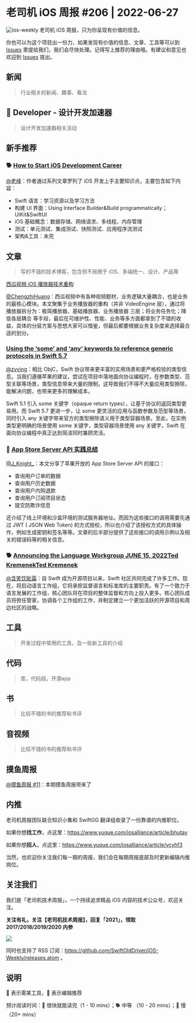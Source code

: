 # 老司机 iOS 周报 #206 | 2022-06-27

![ios-weekly](https://github.com/SwiftOldDriver/iOS-Weekly/blob/master/assets/ios-weekly.png?raw=true)
老司机 iOS 周报，只为你呈现有价值的信息。

你也可以为这个项目出一份力，如果发现有价值的信息、文章、工具等可以到 [Issues](https://github.com/SwiftOldDriver/iOS-Weekly/issues) 里提给我们，我们会尽快处理。记得写上推荐的理由哦。有建议和意见也欢迎到 [Issues](https://github.com/SwiftOldDriver/iOS-Weekly/issues) 提出。

## 新闻

> 行业相关的新闻、趣事、看法

##  Developer - 设计开发加速器

> 设计开发加速器相关活动

## 新手推荐

### 🐕 [How to Start iOS Development Career](https://holyswift.app/how-to-start-ios-development-career-the-5-steps-plan)

[@老峰](https://github.com/Gesantung)：作者通过系列文章罗列了 iOS 开发上手主要知识点，主要包含如下内容：

- Swift 语言：学习资源以及学习方法
- 构建 UI 界面：Using Interface Builder&Build programmatically；UIKit&SwiftUI
- iOS 基础概念：数据存储、网络请求、多线程、内存管理
- 测试：单元测试、集成测试、快照测试、应用程序流测试
- 架构&工具：未完

## 文章

> 写的不错的技术博客，包含但不局限于 iOS、多端统一、设计、产品等

[西瓜视频 iOS 播放器技术重构](https://mp.weixin.qq.com/s/EX2WcoxxqRDSPk_xdxkIzA)

[@ChengzhiHuang](https://github.com/ChengzhiHuang)：西瓜视频中有各种视频题材，业务逻辑大量耦合，也是业务的最核心模块。本文聚集于业务播放器的重构（并非 VideoEngine 层），通过将播放器拆分为：极简播放器、基础播放器、业务播放器 三层；将业务任务化；降低各层耦合 等手段，最后在可维护性、性能、业务等多方面都拿到了不错的收益，具体的分层方案与思想大家可以借鉴，但最后都要根据业务复杂度来选择最合适的划分。


### [Using the ‘some’ and ‘any’ keywords to reference generic protocols in Swift 5.7](https://www.swiftbysundell.com/articles/referencing-generic-protocols-with-some-and-any-keywords/)

[@zvving](https://github.com/zvving)：相比 ObjC，Swift 协议带来更丰富的实用场景和更严格校验的类型信息。当我们遵循苹果的建议，尝试在项目中落地面向协议编程时，在参数类型、范型关联等场景，类型信息带来大量的限制，这导致我们不得不大量应用类型擦除，能解决问题，也带来更多的理解成本。

Swift 5.1 引入 some 关键字（opaque return types），让基于协议的返回类型更易用。而 Swift 5.7 更进一步，让 some 更灵活的应用与函数参数及范型等场景，同时引入 any 关键字带来官方的类型擦除语义用于类型容器场景。至此，在实例类型更明确的场景使用 some 关键字，类型容器场景使用 any 关键字，Swift 在面向协议编程中真正达到简洁同时兼顾灵活。

### 🐎 [App Store Server API 实践总结](https://mp.weixin.qq.com/s/yP3jlEzN5o0EsaNoW-4mVw)

[@J_Knight_](https://github.com/knightsj)：本文分享了苹果开放的 App Store Server API 的接口：
- 查询用户订单的数据
- 查询用户历史数据
- 查询用户内购退款
- 查询用户订阅项目状态
- 提交防欺诈信息

还介绍了线上环境和沙盒环境的测试服务器地址。而因为这些接口的调用需要先通过 JWT ( JSON Web Token) 的方式授权，所以也介绍了该授权方式的具体操作，例如生成密钥和签名等等。文章的后半部分提供了这些接口的调用示例以及相关的错误码等的相关信息。

### 🐕 [Announcing the Language Workgroup JUNE 15, 2022Ted KremenekTed Kremenek](https://www.swift.org/blog/language-workgroup/)

[@含笑饮砒霜](https://weibo.com/chinafishnews/)：自 Swift 成为开源项目以来，Swift 社区共同完成了许多工作。现在，将启动语言工作组，它将承担监督语言和标准库的主要职责。有了一个致力于语言发展的工作组，核心团队将在项目的整体监督和方向上投入更多。核心团队成员将担任管家，协调各个工作组的工作，并制定建立一个更加活跃的开源项目和周边社区的战略。

## 工具

> 开发过程中常用的工具，及一些新工具的介绍

## 代码

> 库，代码段，开源app

## 书

> 比较不错的书的推荐和书评

## 音视频

> 比较不错的书的推荐和书评

## 摸鱼周报

[@摸鱼周报 #11](https://mp.weixin.qq.com/s/hE9wYlLX8F1sKjIF5eIPVQ)：本期摸鱼周报带来了

## 内推

老司机周报团队联合知识小集和 SwiftGG 翻译组收录了一份靠谱的内推职位。

如果你想**找工作**，点这里：https://www.yuque.com/iosalliance/article/bhutav

如果你想**招人**，点这里：https://www.yuque.com/iosalliance/article/ycyhf3

当然，也欢迎你关注我们每一期的周报，我们会在每期周报底部及时更新编辑内推岗位。

## 关注我们

我们是「老司机技术周报」，一个持续追求精品 iOS 内容的技术公众号，欢迎关注。

**关注有礼，关注【老司机技术周报】，回复「2021」，领取 2017/2018/2019/2020 内参**

![](https://github.com/SwiftOldDriver/iOS-Weekly/blob/master/assets/qrcode_for_wechat.jpg?raw=true)

同时也支持了 RSS 订阅：https://github.com/SwiftOldDriver/iOS-Weekly/releases.atom 。

## 说明

🚧 表示需某工具，🌟 表示编辑推荐

预计阅读时间：🐎 很快就能读完（1 - 10 mins）；🐕 中等 （10 - 20 mins）；🐢 慢（20+ mins）
